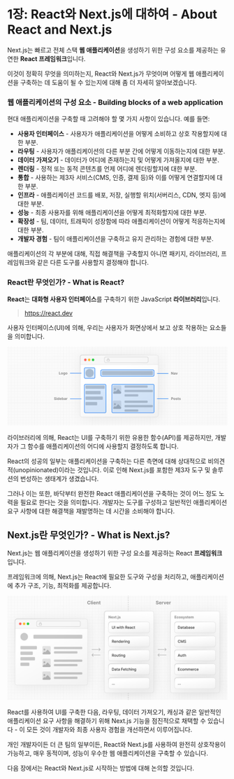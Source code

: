 # 1장: React와 Next.js에 대하여 - About React and Next.js

Next.js는 빠르고 전체 스택 **웹 애플리케이션**을 생성하기 위한 구성 요소를 제공하는 유연한 **React 프레임워크**입니다.

이것이 정확히 무엇을 의미하는지, React와 Next.js가 무엇이며 어떻게 웹 애플리케이션을 구축하는 데 도움이 될 수 있는지에 대해 좀 더 자세히 알아보겠습니다.

### 웹 애플리케이션의 구성 요소 - Building blocks of a web application

현대 애플리케이션을 구축할 때 고려해야 할 몇 가지 사항이 있습니다. 예를 들면:

- **사용자 인터페이스** - 사용자가 애플리케이션을 어떻게 소비하고 상호 작용할지에 대한 부분.
- **라우팅** - 사용자가 애플리케이션의 다른 부분 간에 어떻게 이동하는지에 대한 부분.
- **데이터 가져오기** - 데이터가 어디에 존재하는지 및 어떻게 가져올지에 대한 부분.
- **렌더링** - 정적 또는 동적 콘텐츠를 언제 어디에 렌더링할지에 대한 부분.
- **통합** - 사용하는 제3자 서비스(CMS, 인증, 결제 등)와 이를 어떻게 연결할지에 대한 부분.
- **인프라** - 애플리케이션 코드를 배포, 저장, 실행할 위치(서버리스, CDN, 엣지 등)에 대한 부분.
- **성능** - 최종 사용자를 위해 애플리케이션을 어떻게 최적화할지에 대한 부분.
- **확장성** - 팀, 데이터, 트래픽이 성장함에 따라 애플리케이션이 어떻게 적응하는지에 대한 부분.
- **개발자 경험** - 팀이 애플리케이션을 구축하고 유지 관리하는 경험에 대한 부분.

애플리케이션의 각 부분에 대해, 직접 해결책을 구축할지 아니면 패키지, 라이브러리, 프레임워크와 같은 다른 도구를 사용할지 결정해야 합니다.

### React란 무엇인가? - What is React?

**React**는 **대화형 사용자 인터페이스**를 구축하기 위한 JavaScript **라이브러리**입니다.

> <https://react.dev>

사용자 인터페이스(UI)에 의해, 우리는 사용자가 화면상에서 보고 상호 작용하는 요소들을 의미합니다.

![/assets/React_Foundations/image_url__2Flearn_2Flight_2Flea_de788b5af3e64fe4b.png](/assets/React_Foundations/image_url__2Flearn_2Flight_2Flea_de788b5af3e64fe4b.png)

라이브러리에 의해, React는 UI를 구축하기 위한 유용한 함수(API)를 제공하지만, 개발자가 그 함수를 애플리케이션의 어디에 사용할지 결정하도록 합니다.

React의 성공의 일부는 애플리케이션을 구축하는 다른 측면에 대해 상대적으로 비의견적(unopinionated)이라는 것입니다. 이로 인해 Next.js를 포함한 제3자 도구 및 솔루션의 번성하는 생태계가 생겼습니다.

그러나 이는 또한, 바닥부터 완전한 React 애플리케이션을 구축하는 것이 어느 정도 노력을 필요로 한다는 것을 의미합니다. 개발자는 도구를 구성하고 일반적인 애플리케이션 요구 사항에 대한 해결책을 재발명하는 데 시간을 소비해야 합니다.

## Next.js란 무엇인가? - What is Next.js?

Next.js는 웹 애플리케이션을 생성하기 위한 구성 요소를 제공하는 React **프레임워크**입니다.

프레임워크에 의해, Next.js는 React에 필요한 도구와 구성을 처리하고, 애플리케이션에 추가 구조, 기능, 최적화를 제공합니다.

![/assets/React_Foundations/image_url__2Flearn_2Flight_2Flea_227bc30e08f648b89.png](/assets/React_Foundations/image_url__2Flearn_2Flight_2Flea_227bc30e08f648b89.png)

React를 사용하여 UI를 구축한 다음, 라우팅, 데이터 가져오기, 캐싱과 같은 일반적인 애플리케이션 요구 사항을 해결하기 위해 Next.js 기능을 점진적으로 채택할 수 있습니다 - 이 모든 것이 개발자와 최종 사용자 경험을 개선하면서 이루어집니다.

개인 개발자이든 더 큰 팀의 일부이든, React와 Next.js를 사용하여 완전히 상호작용이 가능하고, 매우 동적이며, 성능이 우수한 웹 애플리케이션을 구축할 수 있습니다.

다음 장에서는 React와 Next.js로 시작하는 방법에 대해 논의할 것입니다.
